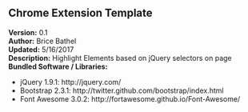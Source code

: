 <html>
    <head>
    </head>
    <body>
        <h2>Chrome Extension Template</h2>
        <div><b>Version:</b> 0.1</div>
        <div><b>Author:</b> Brice Bathel</div>
        <div><b>Updated:</b> 5/16/2017</div>
        <div><b>Description:</b> Highlight Elements based on jQuery selectors on page</div>
        <div><b>Bundled Software / Libraries:</b></div>
        <div>
            <ul>
                <li>jQuery 1.9.1: http://jquery.com/</li>
                <li>Bootstrap 2.3.1: http://twitter.github.com/bootstrap/index.html</li>
                <li>Font Awesome 3.0.2: http://fortawesome.github.io/Font-Awesome/</li>
            </ul>
        </div>
    </body>
</html>